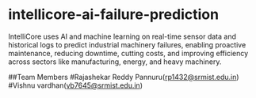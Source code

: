 # intellicore-ai-failure-prediction
IntelliCore uses AI and machine learning on real-time sensor data and historical logs to predict industrial machinery failures, enabling proactive maintenance, reducing downtime, cutting costs, and improving efficiency across sectors like manufacturing, energy, and heavy machinery.

##Team Members
#Rajashekar Reddy Pannuru(rp1432@srmist.edu.in)
#Vishnu vardhan(vb7645@srmist.edu.in)
